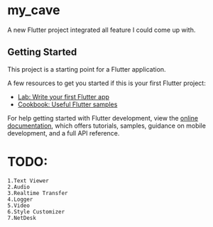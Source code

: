 # my_cave

A new Flutter project integrated all feature I could come up with.

## Getting Started

This project is a starting point for a Flutter application.

A few resources to get you started if this is your first Flutter project:

- [Lab: Write your first Flutter app](https://docs.flutter.dev/get-started/codelab)
- [Cookbook: Useful Flutter samples](https://docs.flutter.dev/cookbook)

For help getting started with Flutter development, view the
[online documentation](https://docs.flutter.dev/), which offers tutorials,
samples, guidance on mobile development, and a full API reference.

# TODO:
    1.Text Viewer
    2.Audio
    3.Realtime Transfer
    4.Logger
    5.Video
    6.Style Customizer
    7.NetDesk
    